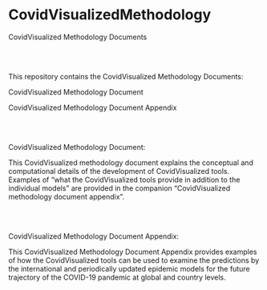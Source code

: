 # CovidVisualizedMethodology
CovidVisualized Methodology Documents


<br/><br/>

This repository contains the CovidVisualized Methodology Documents:

CovidVisualized Methodology Document

CovidVisualized Methodology Document Appendix


<br/><br/>

CovidVisualized Methodology Document:

This CovidVisualized methodology document explains the conceptual and computational details of the development of CovidVisualized tools. Examples of “what the CovidVisualized tools provide in addition to the individual models” are provided in the companion “CovidVisualized methodology document appendix”. 

<br/><br/>

CovidVisualized Methodology Document Appendix:


This CovidVisualized Methodology Document Appendix provides examples of how the CovidVisualized tools can be used to examine the predictions by the international and periodically updated epidemic models for the future trajectory of the COVID-19 pandemic at global and country levels.

<br/><br/>

